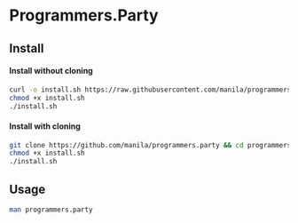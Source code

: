 # Programmers.Party

## Install

#### Install without cloning
```bash
curl -o install.sh https://raw.githubusercontent.com/manila/programmers.party/main/install.sh
chmod +x install.sh
./install.sh
```

#### Install with cloning

```bash
git clone https://github.com/manila/programmers.party && cd programmers.party
chmod +x install.sh
./install.sh
```

## Usage
```bash
man programmers.party
```
